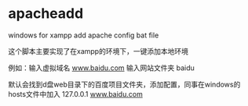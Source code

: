 # apacheadd
windows for xampp add apache config bat file

这个脚本主要实现了在xampp的环境下，一键添加本地环境

例如：输入虚拟域名 www.baidu.com
输入网站文件夹 baidu

默认会找到d盘web目录下的百度项目文件夹，添加配置，同事在windows的hosts文件中加入 127.0.0.1 www.baidu.com